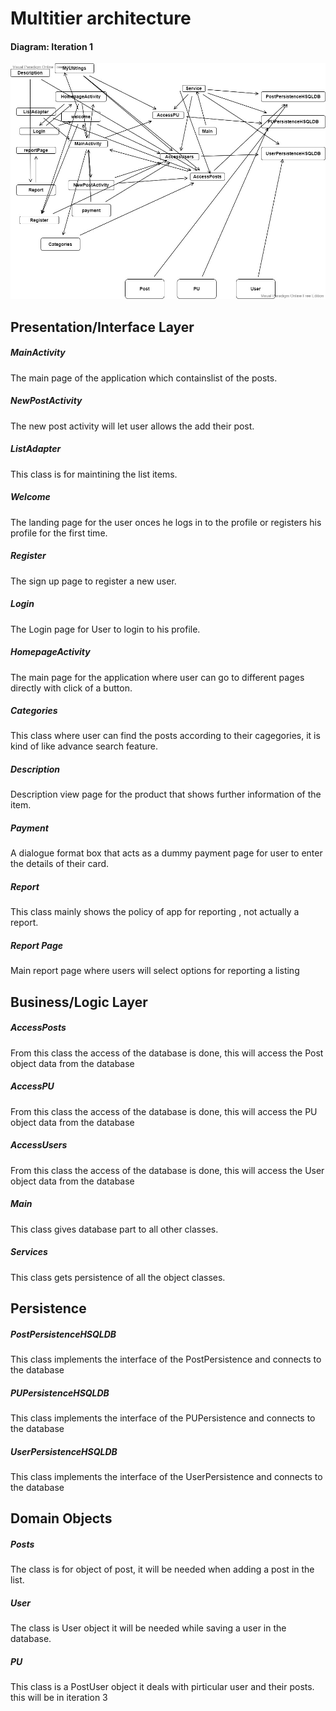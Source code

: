 # **Multitier architecture** 

#### Diagram: Iteration 1 



![title](Images/Architecture.jpeg)

## **Presentation/Interface Layer**

##### MainActivity

The main page of the application which containslist of the posts.

##### NewPostActivity 

The new post activity will let user allows the add their post.

##### ListAdapter

This class is for maintining the list items.

##### Welcome

The landing page for the user onces he logs in to the profile or registers his profile for the first time.  

##### Register

The sign up page  to register a new user.

##### Login

The Login page for User to login to his profile.

##### HomepageActivity 

The main page for the application where user can go to different pages directly with click of a button. 

##### Categories

This class where user can find the posts according to their cagegories, it is kind of like advance search feature.

##### Description 

Description view page for the product that shows further information of the item.

##### Payment

A dialogue format box that acts as a dummy payment page for user to enter the details of their card. 

##### Report

This class mainly shows the policy of app for reporting , not actually a report.  

##### Report Page
  
Main report page where users will select options for reporting a listing


## **Business/Logic Layer**

##### AccessPosts 

From this class the access of the database is done, this will access the Post object data from the database

##### AccessPU 

From this class the access of the database is done, this will access the PU object data from  the database

##### AccessUsers 

From this class the access of the database is done, this will access the User object data from the database

##### Main 

This class gives database part to all other classes.

##### Services

This class gets persistence of all the object classes. 

## **Persistence**

##### PostPersistenceHSQLDB

This class implements the interface of the PostPersistence and connects to the database

##### PUPersistenceHSQLDB

This class implements the interface of the PUPersistence and connects to the database

##### UserPersistenceHSQLDB

This class implements the interface of the UserPersistence and connects to the database

## **Domain Objects**

##### Posts

The class is for object of post, it will be needed when adding a post in the list.

##### User 

The class is User object it will be needed while saving a user in the database.

##### PU

This class is a PostUser object it deals with pirticular user and their posts. this will be in iteration 3
